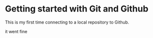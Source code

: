 # Getting started with Git and Github

This is my first time connecting to a local repository to Github.

it went fine 